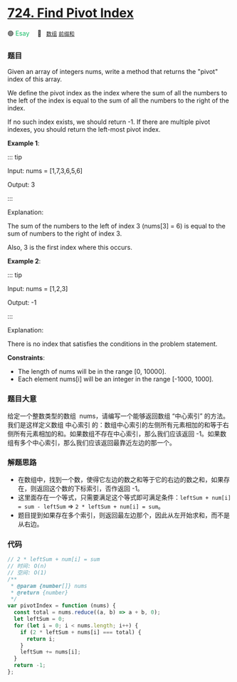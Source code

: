 # [724. Find Pivot Index](https://leetcode.com/problems/find-pivot-index/)

🟢 <font color=#15bd66>Esay</font>&emsp; 🔖&ensp; [`数组`](../solution/数组.md) [`前缀和`](../solution/前缀和.md)

### 题目

Given an array of integers nums, write a method that returns the "pivot" index of this array.

We define the pivot index as the index where the sum of all the numbers to the left of the index is equal to the sum of all the numbers to the right of the index.

If no such index exists, we should return -1. If there are multiple pivot indexes, you should return the left-most pivot index.

**Example 1**:

::: tip

Input: nums = [1,7,3,6,5,6]

Output: 3

:::

Explanation:

The sum of the numbers to the left of index 3 (nums[3] = 6) is equal to the sum of numbers to the right of index 3.

Also, 3 is the first index where this occurs.

**Example 2**:

::: tip

Input: nums = [1,2,3]

Output: -1

:::

Explanation:

There is no index that satisfies the conditions in the problem statement.

**Constraints**:

- The length of nums will be in the range [0, 10000].
- Each element nums[i] will be an integer in the range [-1000, 1000].

### 题目大意

给定一个整数类型的数组  nums，请编写一个能够返回数组 “中心索引” 的方法。我们是这样定义数组 中心索引 的：数组中心索引的左侧所有元素相加的和等于右侧所有元素相加的和。如果数组不存在中心索引，那么我们应该返回 -1。如果数组有多个中心索引，那么我们应该返回最靠近左边的那一个。

### 解题思路

- 在数组中，找到一个数，使得它左边的数之和等于它的右边的数之和，如果存在，则返回这个数的下标索引，否作返回 -1。
- 这里面存在一个等式，只需要满足这个等式即可满足条件：`leftSum + num[i] = sum - leftSum` => `2 * leftSum + num[i] = sum`。
- 题目提到如果存在多个索引，则返回最左边那个，因此从左开始求和，而不是从右边。

### 代码

```javascript
// 2 * leftSum + num[i] = sum
// 时间: O(n)
// 空间: O(1)
/**
 * @param {number[]} nums
 * @return {number}
 */
var pivotIndex = function (nums) {
  const total = nums.reduce((a, b) => a + b, 0);
  let leftSum = 0;
  for (let i = 0; i < nums.length; i++) {
    if (2 * leftSum + nums[i] === total) {
      return i;
    }
    leftSum += nums[i];
  }
  return -1;
};
```
